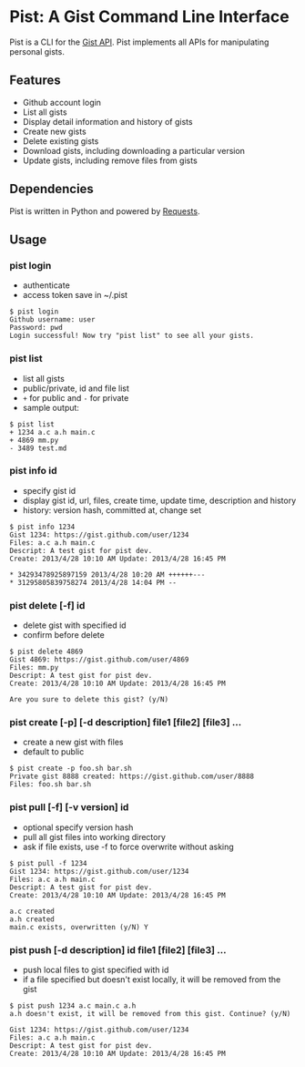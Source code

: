 # Pist: A Gist Command Line Interface

Pist is a CLI for the [Gist API](https://gits.github.com). Pist implements all APIs for manipulating personal gists.

## Features

* Github account login
* List all gists
* Display detail information and history of gists
* Create new gists
* Delete existing gists
* Download gists, including downloading a particular version
* Update gists, including remove files from gists

## Dependencies

Pist is written in Python and powered by [Requests](http://python-requests.org/).

## Usage

### pist login

* authenticate 
* access token save in ~/.pist

```
$ pist login
Github username: user
Password: pwd
Login successful! Now try "pist list" to see all your gists.
```


### pist list

* list all gists
* public/private, id and file list
* `+` for public and `-` for private
* sample output:

```
$ pist list
+ 1234 a.c a.h main.c
+ 4869 mm.py
- 3489 test.md
```

### pist info id

* specify gist id 
* display gist id, url, files, create time, update time, description and history
* history: version hash, committed at, change set

```
$ pist info 1234
Gist 1234: https://gist.github.com/user/1234
Files: a.c a.h main.c
Descript: A test gist for pist dev.
Create: 2013/4/28 10:10 AM Update: 2013/4/28 16:45 PM

* 34293478925897159 2013/4/28 10:20 AM ++++++---
* 31295805839758274 2013/4/28 14:04 PM --
```


### pist delete [-f] id

* delete gist with specified id
* confirm before delete

```
$ pist delete 4869
Gist 4869: https://gist.github.com/user/4869
Files: mm.py
Descript: A test gist for pist dev.
Create: 2013/4/28 10:10 AM Update: 2013/4/28 16:45 PM

Are you sure to delete this gist? (y/N)
```


### pist create [-p] [-d description] file1 [file2] [file3] …

* create a new gist with files
* default to public

```
$ pist create -p foo.sh bar.sh
Private gist 8888 created: https://gist.github.com/user/8888
Files: foo.sh bar.sh
```


### pist pull [-f] [-v version] id

* optional specify version hash
* pull all gist files into working directory
* ask if file exists, use -f to force overwrite without asking

```
$ pist pull -f 1234
Gist 1234: https://gist.github.com/user/1234
Files: a.c a.h main.c
Descript: A test gist for pist dev.
Create: 2013/4/28 10:10 AM Update: 2013/4/28 16:45 PM

a.c created
a.h created
main.c exists, overwritten (y/N) Y

```


### pist push [-d description] id file1 [file2] [file3] …

* push local files to gist specified with id
* if a file specified but doesn't exist locally, it will be removed from the gist

```
$ pist push 1234 a.c main.c a.h
a.h doesn't exist, it will be removed from this gist. Continue? (y/N)

Gist 1234: https://gist.github.com/user/1234
Files: a.c a.h main.c
Descript: A test gist for pist dev.
Create: 2013/4/28 10:10 AM Update: 2013/4/28 16:45 PM
```